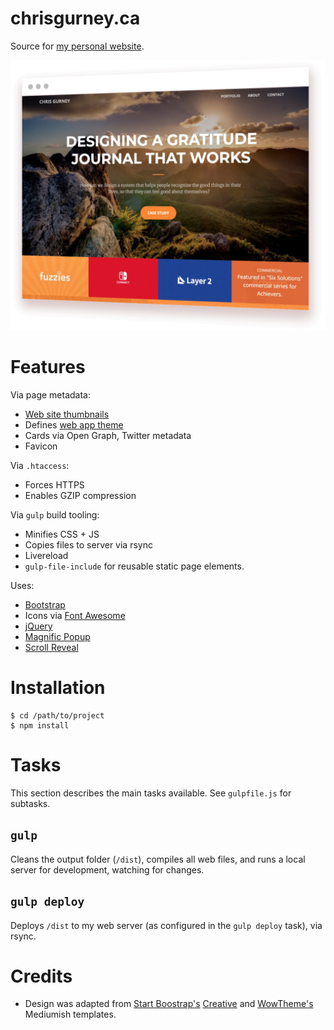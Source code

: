 # chrisgurney.ca

Source for [my personal website](https://chrisgurney.ca/).

![Screenshot of chrisgurney.ca](/src/images/screenshot.jpg)

# Features

Via page metadata:

* [Web site thumbnails](https://developers.google.com/web/fundamentals/design-and-ux/browser-customization/)
* Defines [web app theme](https://developers.google.com/web/fundamentals/design-and-ux/browser-customization/)
* Cards via Open Graph, Twitter metadata
* Favicon

Via `.htaccess`:

* Forces HTTPS
* Enables GZIP compression

Via `gulp` build tooling:

* Minifies CSS + JS
* Copies files to server via rsync
* Livereload
* `gulp-file-include` for reusable static page elements.

Uses:

* [Bootstrap](https://getbootstrap.com/)
* Icons via [Font Awesome](https://fontawesome.com/)
* [jQuery](https://jquery.com/)
* [Magnific Popup](http://dimsemenov.com/plugins/magnific-popup/)
* [Scroll Reveal](https://scrollrevealjs.org/)

# Installation

    $ cd /path/to/project
    $ npm install

# Tasks

This section describes the main tasks available. See `gulpfile.js` for subtasks.

## `gulp`

Cleans the output folder (`/dist`), compiles all web files, and runs a local server for development, watching for changes.

## `gulp deploy`

Deploys `/dist` to my web server (as configured in the `gulp deploy` task), via rsync.

# Credits

* Design was adapted from [Start Boostrap's](http://startbootstrap.com/) [Creative](https://startbootstrap.com/template-overviews/creative/) and [WowTheme's](http://www.wowthemes.net) Mediumish templates.